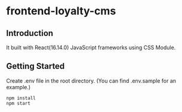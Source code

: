 # frontend-loyalty-cms

## Introduction

It built with React(16.14.0) JavaScript frameworks using CSS Module.

## Getting Started

Create .env file in the root directory. (You can find .env.sample for an example.)

```
npm install
npm start
```
